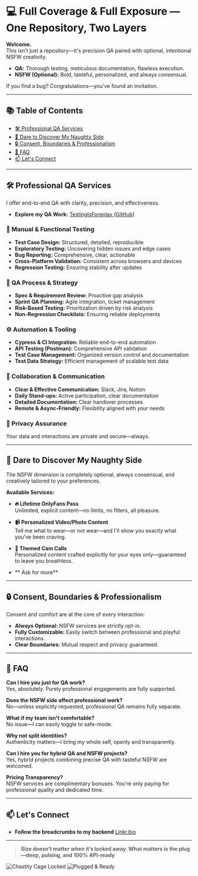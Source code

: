 # 💻 Full Coverage & Full Exposure — One Repository, Two Layers

**Welcome.**  
This isn’t just a repository—it's precision QA paired with optional, intentional NSFW creativity.

- **QA:** Thorough testing, meticulous documentation, flawless execution.
- **NSFW (Optional):** Bold, tasteful, personalized, and always consensual.

If you find a bug? Congratulations—you've found an invitation.

---

## 📚 Table of Contents

- [🛠️ Professional QA Services](#️-professional-qa-services)
- [🍑 Dare to Discover My Naughty Side](#-dare-to-discover-my-naughty-side)
- [🔒 Consent, Boundaries & Professionalism](#-consent-boundaries--professionalism)
- [📌 FAQ](#-faq)
- [📫 Let's Connect](#-lets-connect)

---

## 🛠️ Professional QA Services

I offer end-to-end QA with clarity, precision, and effectiveness.
- **Explore my QA Work:** [TestingIsForeplay (GitHub)](https://github.com/molambat/TestingIsForeplay)

### 🧪 Manual & Functional Testing
- **Test Case Design:** Structured, detailed, reproducible
- **Exploratory Testing:** Uncovering hidden issues and edge cases
- **Bug Reporting:** Comprehensive, clear, actionable
- **Cross-Platform Validation:** Consistent across browsers and devices
- **Regression Testing:** Ensuring stability after updates

### 🔧 QA Process & Strategy
- **Spec & Requirement Review:** Proactive gap analysis
- **Sprint QA Planning:** Agile integration, ticket management
- **Risk-Based Testing:** Prioritization driven by risk analysis
- **Non-Regression Checklists:** Ensuring reliable deployments

### ⚙️ Automation & Tooling
- **Cypress & CI Integration:** Reliable end-to-end automation
- **API Testing (Postman):** Comprehensive API validation
- **Test Case Management:** Organized version control and documentation
- **Test Data Strategy:** Efficient management of scalable test data

### 💬 Collaboration & Communication
- **Clear & Effective Communication:** Slack, Jira, Notion
- **Daily Stand-ups:** Active participation, clear documentation
- **Detailed Documentation:** Clear handover processes
- **Remote & Async-Friendly:** Flexibility aligned with your needs

### 🔐 Privacy Assurance
Your data and interactions are private and secure—always.

---

## 🍑 Dare to Discover My Naughty Side

The NSFW dimension is completely optional, always consensual, and creatively tailored to your preferences.

**Available Services:**

- **🔥 Lifetime OnlyFans Pass**  
  Unlimited, explicit content—no limits, no filters, all pleasure.

- **📹 Personalized Video/Photo Content**  
  Tell me what to wear—or not wear—and I'll show you exactly what you've been craving.

- **🎥 Themed Cam Calls**  
  Personalized content crafted explicitly for your eyes only—guaranteed to leave you breathless.

- ** Ask for more**

---

## 🔒 Consent, Boundaries & Professionalism

Consent and comfort are at the core of every interaction:

- **Always Optional:** NSFW services are strictly opt-in.
- **Fully Customizable:** Easily switch between professional and playful interactions.
- **Clear Boundaries:** Mutual respect and privacy guaranteed.

---

## 📌 FAQ

**Can I hire you just for QA work?**  
Yes, absolutely. Purely professional engagements are fully supported.

**Does the NSFW side affect professional work?**  
No—unless explicitly requested, professional QA remains fully separate.

**What if my team isn't comfortable?**  
No issue—I can easily toggle to safe-mode.

**Why not split identities?**  
Authenticity matters—I bring my whole self, openly and transparently.

**Can I hire you for hybrid QA and NSFW projects?**  
Yes, hybrid projects combining precise QA with tasteful NSFW are welcomed.

**Pricing Transparency?**  
NSFW services are complimentary bonuses. You're only paying for professional quality and dedicated time.

---

## 📫 Let's Connect
- **Follow the breadcrumbs to my backend** [Linkr.bio](https://linkr.bio/m.lambat)

---

> **Size doesn’t matter when it’s locked away. What matters is the plug—deep, pulsing, and 100% API-ready**

![Chastity Cage Locked](https://img.shields.io/badge/%F0%9F%94%90-Chastity%20Cage%20Locked-blueviolet)
![Plugged & Ready](https://img.shields.io/badge/%F0%9F%8D%91-Plugged%20%26%20Ready-ff69b4)
